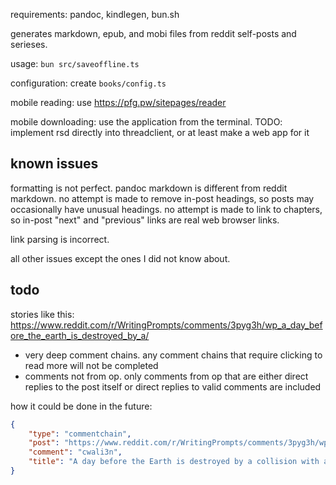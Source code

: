 requirements: pandoc, kindlegen, bun.sh

generates markdown, epub, and mobi files from reddit self-posts and serieses.

usage: `bun src/saveoffline.ts`

configuration: create `books/config.ts`

mobile reading: use https://pfg.pw/sitepages/reader

mobile downloading: use the application from the terminal. TODO: implement rsd directly into threadclient, or at least make a web app for it

## known issues

formatting is not perfect. pandoc markdown is different from reddit markdown. no attempt is made to remove in-post headings, so posts may occasionally have unusual headings. no attempt is made to link to chapters, so in-post "next" and "previous" links are real web browser links.

link parsing is incorrect.

all other issues except the ones I did not know about.

## todo

stories like this: https://www.reddit.com/r/WritingPrompts/comments/3pyg3h/wp_a_day_before_the_earth_is_destroyed_by_a/

-   very deep comment chains. any comment chains that require clicking to read more will not be completed
-   comments not from op. only comments from op that are either direct replies to the post itself or direct replies to valid comments are included

how it could be done in the future:

```json
{
    "type": "commentchain",
    "post": "https://www.reddit.com/r/WritingPrompts/comments/3pyg3h/wp_a_day_before_the_earth_is_destroyed_by_a/",
    "comment": "cwali3n",
    "title": "A day before the Earth is destroyed by a collision with a rouge planet, time freezes."
}
```
